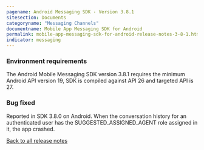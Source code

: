 ```yaml
---
pagename: Android Messaging SDK - Version 3.8.1
sitesection: Documents
categoryname: "Messaging Channels"
documentname: Mobile App Messaging SDK for Android
permalink: mobile-app-messaging-sdk-for-android-release-notes-3-8-1.html
indicator: messaging
---
```


### Environment requirements

The Android Mobile Messaging SDK version 3.8.1 requires the minimum Android API version 19, SDK is compiled against API 26 and targeted API is 27.

### Bug fixed

Reported in SDK 3.8.0 on Android. When the conversation history for an authenticated user has the SUGGESTED_ASSIGNED_AGENT role assigned in it, the app crashed.

<div class="btn-wrapper">
<a class="back-btn" href="mobile-app-messaging-sdk-for-android-all-release-notes.html">Back to all release notes</a>
</div>
